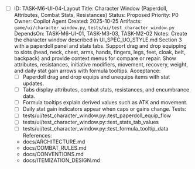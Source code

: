 - [ ] ID: TASK-M6-UI-04-Layout
  Title: Character Window (Paperdoll, Attributes, Combat Stats, Resistances)
  Status: Proposed
  Priority: P0
  Owner: Copilot Agent
  Created: 2025-10-25
  Artifacts: `game/ui/character_window.py`, `tests/ui/test_character_window.py`
  DependsOn: TASK-M6-UI-01, TASK-M3-03, TASK-M2-02
  Notes:
  Create the character window described in UI_SPEC_UO_STYLE.md Section 3 with a paperdoll panel and stats tabs.
  Support drag and drop equipping to slots (head, neck, chest, arms, hands, fingers, legs, feet, cloak, belt, backpack) and provide context menus for compare or repair.
  Show attributes, resistances, initiative modifiers, movement, recovery, weight, and daily stat gain arrows with formula tooltips.
  Acceptance:
  - [ ] Paperdoll drag and drop equips and unequips items with stat updates.
  - [ ] Tabs display attributes, combat stats, resistances, and encumbrance data.
  - [ ] Formula tooltips explain derived values such as ATK and movement.
  - [ ] Daily stat gain indicators appear when caps or gains change.
  Tests:
  - [ ] tests/ui/test_character_window.py::test_paperdoll_equip_flow
  - [ ] tests/ui/test_character_window.py::test_stats_tab_values
  - [ ] tests/ui/test_character_window.py::test_formula_tooltip_data
  References:
  - docs/ARCHITECTURE.md
  - docs/COMBAT_RULES.md
  - docs/CONVENTIONS.md
  - docs/ITEMIZATION_DESIGN.md
